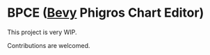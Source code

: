 # BPCE ([Bevy](https://bevyengine.org) Phigros Chart Editor)
This project is very WIP.

Contributions are welcomed.